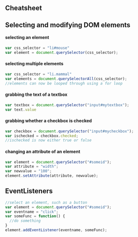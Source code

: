 ## Cheatsheet

## Selecting and modifying DOM elements

#### selecting an element
```js
var css_selector = "li#mouse"
var element = document.querySelector(css_selector);
```

#### selecting multiple elements
```js
var css_selector = "li.mammal"
var elements = document.querySelectorAll(css_selector);
//elements can now be looped through using a for loop
```

#### grabbing the text of a textbox
```js
var textbox = document.querySelector("input#mytextbox");
var text.value
```

#### grabbing whether a checkbox is checked
```js
var checkbox = document.querySelector("input#mycheckbox");
var ischecked = checkbox.checked;
//ischecked is now either true or false
```

#### changing an attribute of an element
```js
var element = document.querySelector("#someid");
var attribute = "width";
var newvalue = "100";
element.setAttribute(attribute, newvalue);
```

## EventListeners
```js
//select an element, such as a button
var element = document.querySelector("#someid");
var eventname = "click";
var someFunc = function() {
  //do something
}
element.addEventListener(eventname, someFunc);
```
